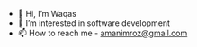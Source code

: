 - 👋 Hi, I’m Waqas
- 👀 I’m interested in software development
- 📫 How to reach me - amanimroz@gmail.com

<!---
Imrozki/Imrozki is a ✨ special ✨ repository because its `README.md` (this file) appears on your GitHub profile.
You can click the Preview link to take a look at your changes.
--->

